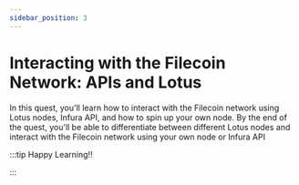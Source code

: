 ```yaml
---
sidebar_position: 3
---
```


# Interacting with the Filecoin Network: APIs and Lotus

In this quest, you'll learn how to interact with the Filecoin network using Lotus nodes, Infura API, and how to spin up your own node. By the end of the quest, you'll be able to differentiate between different Lotus nodes and interact with the Filecoin network using your own node or Infura API

:::tip Happy Learning!!

<QuestButton text="Go To Quest" link="https://app.stackup.dev/quest_page/quest-3-interacting-with-the-filecoin-network-apis-and-lotus" />

:::
